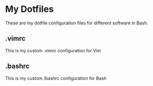 # My Dotfiles
These are my dotfile configuration files for different software in Bash.
## .vimrc
This is my custom .vimrc configuration for Vim
## .bashrc
This is my custom /bashrc configuration for Bash
